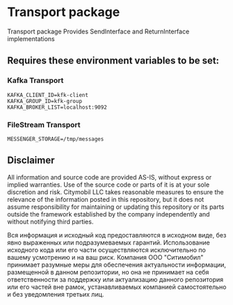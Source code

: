 # Transport package

Transport package
Provides SendInterface and ReturnInterface implementations

## Requires these environment variables to be set:

### Kafka Transport
```shell
KAFKA_CLIENT_ID=kfk-client
KAFKA_GROUP_ID=kfk-group
KAFKA_BROKER_LIST=localhost:9092
```

### FileStream Transport
```shell
MESSENGER_STORAGE=/tmp/messages
```

## Disclaimer

All information and source code are provided AS-IS, without express or implied warranties.
Use of the source code or parts of it is at your sole discretion and risk.
Citymobil LLC takes reasonable measures to ensure the relevance of the information posted in this repository, but it does not assume responsibility for maintaining or updating this repository or its parts outside the framework established by the company independently and without notifying third parties.


Вся информация и исходный код предоставляются в исходном виде, без явно выраженных или подразумеваемых гарантий. Использование исходного кода или его части осуществляются исключительно по вашему усмотрению и на ваш риск. Компания ООО "Ситимобил" принимает разумные меры для обеспечения актуальности информации, размещенной в данном репозитории, но она не принимает на себя ответственности за поддержку или актуализацию данного репозитория или его частей вне рамок, устанавливаемых компанией самостоятельно и без уведомления третьих лиц.

